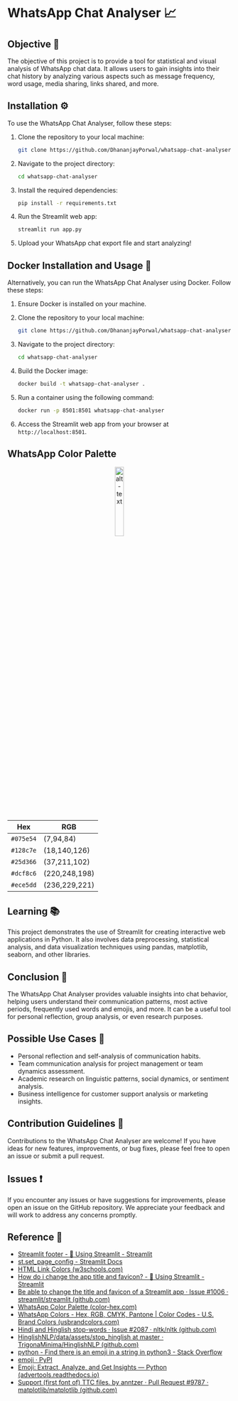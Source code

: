 # WhatsApp Chat Analyser 📈

## Objective 🎯

The objective of this project is to provide a tool for statistical and visual analysis of WhatsApp chat data. It allows users to gain insights into their chat history by analyzing various aspects such as message frequency, word usage, media sharing, links shared, and more.

## Installation ⚙️

To use the WhatsApp Chat Analyser, follow these steps:

1. Clone the repository to your local machine:
   ```bash
   git clone https://github.com/DhananjayPorwal/whatsapp-chat-analyser.git
   ```
2. Navigate to the project directory:
   ```bash
   cd whatsapp-chat-analyser
   ```
3. Install the required dependencies:
   ```bash
   pip install -r requirements.txt
   ```
4. Run the Streamlit web app:
   ```bash
   streamlit run app.py
   ```
5. Upload your WhatsApp chat export file and start analyzing!

## Docker Installation and Usage 🐳

Alternatively, you can run the WhatsApp Chat Analyser using Docker. Follow these steps:

1. Ensure Docker is installed on your machine.
2. Clone the repository to your local machine:

   ```bash
   git clone https://github.com/DhananjayPorwal/whatsapp-chat-analyser.git
   ```

3. Navigate to the project directory:
   ```bash
   cd whatsapp-chat-analyser
   ```
4. Build the Docker image:
   ```bash
   docker build -t whatsapp-chat-analyser .
   ```
5. Run a container using the following command:
   ```bash
   docker run -p 8501:8501 whatsapp-chat-analyser
   ```
6. Access the Streamlit web app from your browser at `http://localhost:8501`.

## WhatsApp Color Palette

<center><img src="https://i.imgur.com/m0w84VM.png" alt="alt-text" style="width:20%;">

| Hex       | RGB           |
| --------- | ------------- |
| `#075e54` | (7,94,84)     |
| `#128c7e` | (18,140,126)  |
| `#25d366` | (37,211,102)  |
| `#dcf8c6` | (220,248,198) |
| `#ece5dd` | (236,229,221) |

</center>

## Learning 📚

This project demonstrates the use of Streamlit for creating interactive web applications in Python. It also involves data preprocessing, statistical analysis, and data visualization techniques using pandas, matplotlib, seaborn, and other libraries.

## Conclusion 🌟

The WhatsApp Chat Analyser provides valuable insights into chat behavior, helping users understand their communication patterns, most active periods, frequently used words and emojis, and more. It can be a useful tool for personal reflection, group analysis, or even research purposes.

## Possible Use Cases 🚀

- Personal reflection and self-analysis of communication habits.
- Team communication analysis for project management or team dynamics assessment.
- Academic research on linguistic patterns, social dynamics, or sentiment analysis.
- Business intelligence for customer support analysis or marketing insights.

## Contribution Guidelines 🤝

Contributions to the WhatsApp Chat Analyser are welcome! If you have ideas for new features, improvements, or bug fixes, please feel free to open an issue or submit a pull request.

## Issues ❗

If you encounter any issues or have suggestions for improvements, please open an issue on the GitHub repository. We appreciate your feedback and will work to address any concerns promptly.

## Reference 👥

- [Streamlit footer - 🎈 Using Streamlit - Streamlit](https://discuss.streamlit.io/t/streamlit-footer/12181)
- [st.set_page_config - Streamlit Docs](https://docs.streamlit.io/library/api-reference/utilities/st.set_page_config)
- [HTML Link Colors (w3schools.com)](https://www.w3schools.com/html/html_links_colors.asp)
- [How do i change the app title and favicon? - 🎈 Using Streamlit - Streamlit](https://discuss.streamlit.io/t/how-do-i-change-the-app-title-and-favicon/1654/4)
- [Be able to change the title and favicon of a Streamlit app · Issue #1006 · streamlit/streamlit (github.com)](https://github.com/streamlit/streamlit/issues/1006)
- [WhatsApp Color Palette (color-hex.com)](https://www.color-hex.com/color-palette/110833)
- [WhatsApp Colors - Hex, RGB, CMYK, Pantone | Color Codes - U.S. Brand Colors (usbrandcolors.com)](https://usbrandcolors.com/whatsapp-colors/)
- [Hindi and Hinglish stop-words · Issue #2087 · nltk/nltk (github.com)](https://github.com/nltk/nltk/issues/2087)
- [HinglishNLP/data/assets/stop_hinglish at master · TrigonaMinima/HinglishNLP (github.com)](https://github.com/TrigonaMinima/HinglishNLP/blob/master/data/assets/stop_hinglish)
- [python - Find there is an emoji in a string in python3 - Stack Overflow](https://stackoverflow.com/questions/36216665/find-there-is-an-emoji-in-a-string-in-python3)
- [emoji · PyPI](https://pypi.org/project/emoji/)
- [Emoji: Extract, Analyze, and Get Insights — Python (advertools.readthedocs.io)](https://advertools.readthedocs.io/en/master/advertools.emoji.html)
- [Support (first font of) TTC files. by anntzer · Pull Request #9787 · matplotlib/matplotlib (github.com)](https://github.com/matplotlib/matplotlib/pull/9787)
